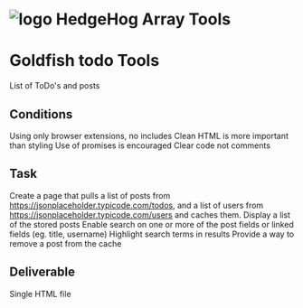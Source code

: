 # ![logo](https://raw.githubusercontent.com/me5h/goldfish-todo/blob/master/goldfish.jpeg) HedgeHog Array Tools

# Goldfish todo Tools
List of ToDo's and posts

## Conditions
Using only browser extensions, no includes
Clean HTML is more important than styling
Use of promises is encouraged
Clear code not comments

## Task
Create a page that pulls a list of posts from https://jsonplaceholder.typicode.com/todos, and a list of users
from https://jsonplaceholder.typicode.com/users and caches them.
Display a list of the stored posts
Enable search on one or more of the post fields or linked fields (eg. title, username)
Highlight search terms in results
Provide a way to remove a post from the cache

## Deliverable
Single HTML file
